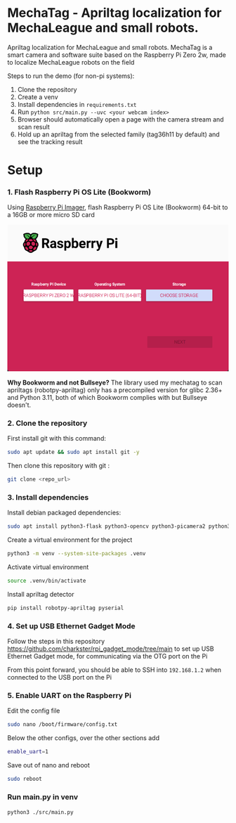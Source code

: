 # MechaTag - Apriltag localization for MechaLeague and small robots.

Apriltag localization for MechaLeague and small robots. MechaTag is a smart camera and software suite based on the Raspberry Pi Zero 2w, made to localize MechaLeague robots on the field

Steps to run the demo (for non-pi systems):
1. Clone the repository
2. Create a venv
3. Install dependencies in `requirements.txt`
4. Run `python src/main.py --uvc <your webcam index>`
5. Browser should automatically open a page with the camera stream and scan result
6. Hold up an apriltag from the selected family (tag36h11 by default) and see the tracking result

# Setup

### 1. Flash Raspberry Pi OS Lite (Bookworm)
Using [Raspberry Pi Imager](https://www.raspberrypi.com/software/), flash Raspberry Pi OS Lite (Bookworm) 64-bit to a 16GB or more micro SD card

![Raspberry Pi imager options](assets/rpiim.png)

**Why Bookworm and not Bullseye?** The library used my mechatag to scan apriltags (robotpy-apriltag) only has a precompiled version for glibc 2.36+ and Python 3.11, both of which Bookworm complies with but Bullseye doesn't.

### 2. Clone the repository
First install git with this command:
```sh
sudo apt update && sudo apt install git -y
```
Then clone this repository with git :
```sh
git clone <repo_url>
```

### 3. Install dependencies
Install debian packaged dependencies:
```sh
sudo apt install python3-flask python3-opencv python3-picamera2 python3-fastapi
```

Create a virtual environment for the project
```sh
python3 -m venv --system-site-packages .venv
```

Activate virtual environment
```sh
source .venv/bin/activate
```

Install apriltag detector
```sh
pip install robotpy-apriltag pyserial
```

### 4. Set up USB Ethernet Gadget Mode
Follow the steps in this repository https://github.com/charkster/rpi_gadget_mode/tree/main to set up USB Ethernet Gadget mode, for communicating via the OTG port on the Pi

From this point forward, you should be able to SSH into `192.168.1.2` when connected to the USB port on the Pi

### 5. Enable UART on the Raspberry Pi
Edit the config file
```sh
sudo nano /boot/firmware/config.txt
```

Below the other configs, over the other sections add
```sh
enable_uart=1
```

Save out of nano and reboot
```sh
sudo reboot
```

### Run main.py in venv
```sh
python3 ./src/main.py
```